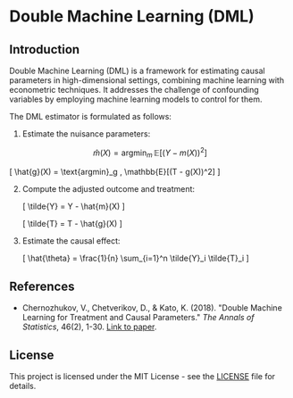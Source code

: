 # Double Machine Learning (DML)

## Introduction

Double Machine Learning (DML) is a framework for estimating causal parameters in high-dimensional settings, combining machine learning with econometric techniques. It addresses the challenge of confounding variables by employing machine learning models to control for them.

The DML estimator is formulated as follows:

1. Estimate the nuisance parameters:


  $$ \hat{m}(X) = \text{argmin}_m \, \mathbb{E}[(Y - m(X))^2]$$


   \[
   \hat{g}(X) = \text{argmin}_g \, \mathbb{E}[(T - g(X))^2]
   \]

2. Compute the adjusted outcome and treatment:

   \[
   \tilde{Y} = Y - \hat{m}(X)
   \]

   \[
   \tilde{T} = T - \hat{g}(X)
   \]

3. Estimate the causal effect:

   \[
   \hat{\theta} = \frac{1}{n} \sum_{i=1}^n \tilde{Y}_i \tilde{T}_i
   \]

## References

- Chernozhukov, V., Chetverikov, D., & Kato, K. (2018). "Double Machine Learning for Treatment and Causal Parameters." *The Annals of Statistics*, 46(2), 1-30. [Link to paper](https://projecteuclid.org/euclid.aos/1532034204).

## License

This project is licensed under the MIT License - see the [LICENSE](LICENSE) file for details.

